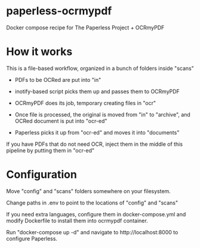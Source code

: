 # paperless-ocrmypdf

Docker compose recipe for The Paperless Project + OCRmyPDF

# How it works

This is a file-based workflow, organized in a bunch of folders inside "scans"

- PDFs to be OCRed are put into "in"

- inotify-based script picks them up and passes them to OCRmyPDF

- OCRmyPDF does its job, temporary creating files in "ocr"

- Once file is processed, the original is moved from "in" to "archive", and OCRed document is put into "ocr-ed"

- Paperless picks it up from "ocr-ed" and moves it into "documents"

If you have PDFs that do not need OCR, inject them in the middle of this pipeline by putting them in "ocr-ed"

# Configuration

Move "config" and "scans" folders somewhere on your filesystem.

Change paths in .env to point to the locations of "config" and "scans"

If you need extra languages, configure them in docker-compose.yml and modify Dockerfile to install them into ocrmypdf container.

Run "docker-compose up -d" and navigate to http://localhost:8000 to configure Paperless.
